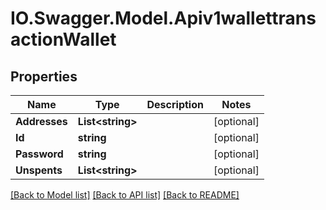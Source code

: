 # IO.Swagger.Model.Apiv1wallettransactionWallet
## Properties

Name | Type | Description | Notes
------------ | ------------- | ------------- | -------------
**Addresses** | **List&lt;string&gt;** |  | [optional] 
**Id** | **string** |  | [optional] 
**Password** | **string** |  | [optional] 
**Unspents** | **List&lt;string&gt;** |  | [optional] 

[[Back to Model list]](../README.md#documentation-for-models) [[Back to API list]](../README.md#documentation-for-api-endpoints) [[Back to README]](../README.md)

